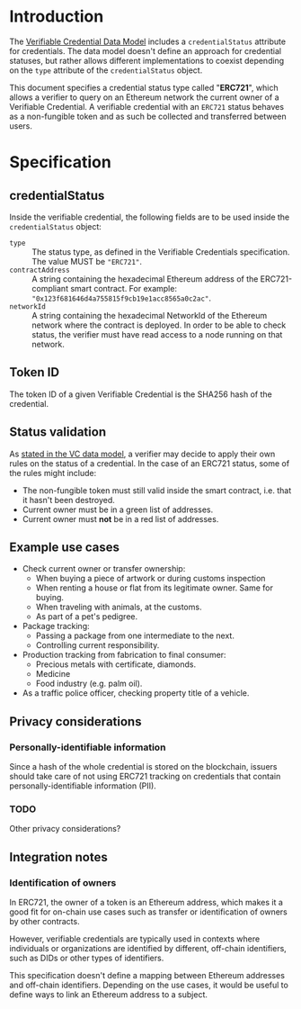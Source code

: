 # Introduction
The [Verifiable Credential Data Model](https://www.w3.org/TR/vc-data-model/) includes a `credentialStatus` attribute for credentials. The data model doesn't define an approach for credential statuses, but rather allows different implementations to coexist depending on the `type` attribute of the `credentialStatus` object.

This document specifies a credential status type called "**ERC721**", which allows a verifier to query on an Ethereum network the current owner of a Verifiable Credential. A verifiable credential with an `ERC721` status behaves as a non-fungible token and as such be collected and transferred between users.

# Specification

## credentialStatus

Inside the verifiable credential, the following fields are to be used inside the `credentialStatus` object:

<dl>
  <dt><code>type</code></dt>
  <dd>The status type, as defined in the Verifiable Credentials specification. The value MUST be <code>"ERC721"</code>.</dd>

  <dt><code>contractAddress</code></dt>
  <dd>A string containing the hexadecimal Ethereum address of the ERC721-compliant smart contract. For example: <code>"0x123f681646d4a755815f9cb19e1acc8565a0c2ac"</code>.</dd>

  <dt><code>networkId</code></dt>
  <dd>A string containing the hexadecimal NetworkId of the Ethereum network where the contract is deployed. In order to be able to check status, the verifier must have read access to a node running on that network.</dd>
</dl>

## Token ID

The token ID of a given Verifiable Credential is the SHA256 hash of the credential.

## Status validation

As [stated in the VC data model](https://w3c.github.io/vc-data-model/#status-0), a verifier may decide to apply their own rules on the status of a credential. In the case of an ERC721 status, some of the rules might include:
- The non-fungible token must still valid inside the smart contract, i.e. that it hasn't been destroyed.
- Current owner must be in a green list of addresses.
- Current owner must **not** be in a red list of addresses.

## Example use cases

- Check current owner or transfer ownership:
  - When buying a piece of artwork or during customs inspection
  - When renting a house or flat from its legitimate owner. Same for buying.
  - When traveling with animals, at the customs.
  - As part of a pet's pedigree.
- Package tracking:
  - Passing a package from one intermediate to the next.
  - Controlling current responsibility.
- Production tracking from fabrication to final consumer:
  - Precious metals with certificate, diamonds.
  - Medicine
  - Food industry (e.g. palm oil).
- As a traffic police officer, checking property title of a vehicle.

## Privacy considerations

### Personally-identifiable information
Since a hash of the whole credential is stored on the blockchain, issuers should take care of not using ERC721 tracking on credentials that contain personally-identifiable information (PII).

### TODO
Other privacy considerations?

## Integration notes

### Identification of owners
In ERC721, the owner of a token is an Ethereum address, which makes it a good fit for on-chain use cases such as transfer or identification of owners by other contracts.

However, verifiable credentials are typically used in contexts where individuals or organizations are identified by different, off-chain identifiers, such as DIDs or other types of identifiers.

This specification doesn't define a mapping between Ethereum addresses and off-chain identifiers. Depending on the use cases, it would be useful to define ways to link an Ethereum address to a subject.